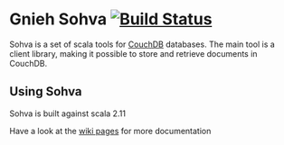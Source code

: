 Gnieh Sohva [![Build Status](https://travis-ci.org/gnieh/sohva.png?branch=master)](https://travis-ci.org/gnieh/sohva)
===========

Sohva is a set of scala tools for [CouchDB](http://couchdb.apache.org/) databases.
The main tool is a client library, making it possible to store and retrieve documents in CouchDB.

Using Sohva
-----------

Sohva is built against scala 2.11



Have a look at the [wiki pages](https://github.com/gnieh/sohva/wiki) for more documentation
